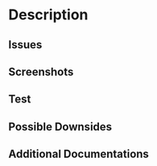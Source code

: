 # Description

<!-- Include a summary of your changes -->

## Issues

<!-- Reference the issue that you're working on (if exists) -->
<!-- When you references an issue, Github will automatically link the PR to Github -->
<!-- For example, "Resolve #1" links your PR to the first issue -->
<!-- For a full list of keywords, see here https://docs.github.com/en/issues/tracking-your-work-with-issues/linking-a-pull-request-to-an-issue -->

## Screenshots

<!-- If you're making UI changes, please include screenshots and describe the expected user flow. -->

## Test

<!-- Describe how we can test your code -->

## Possible Downsides

<!-- List anything we should be aware of -->

## Additional Documentations

<!-- Describe any documentations or references that would be helpful for us to review your code -->